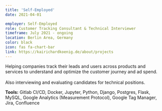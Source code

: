 ```yaml
---
title: 'Self-Employed'
date: 2021-04-01

employer: Self-Employed
role: Customer Tracking Consultant & Technical Interviewer
timeframe: July 2021 - ongoing
location: Berlin Area, Germany
color: black
icon: fas fa-chart-bar
link: https://kairichardkoenig.de/about/projects
---
```


Helping companies track their leads and users across products and services to understand and optimize the customer journey and ad spend. <br><br>Also interviewing and evaluating candidates for technical positions.

<b>Tools:</b> Gitlab CI/CD, Docker, Jupyter, Python, Django, Postgres, Flask, MySQL, Google Analytics (Measurement Protocol), Google Tag Manager, Jira, Confluence

